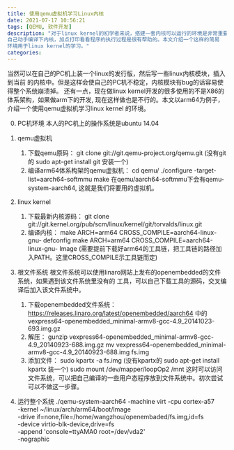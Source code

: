```yaml
---
title: 使用qemu虚拟机学习Linux内核
date: 2021-07-17 10:56:21
tags: [QEMU, 软件开发]
description: "对于linux kernel的初学者来说，搭建一套内核可以运行的环境是非常重要的。看书的同时
自己动手编译下内核，加点打印看看程序的执行过程是很有帮助的。本文介绍一个这样的简易
环境用于linux kernel的学习。"
categories:
---
```


当然可以在自己的PC机上装一个linux的发行版，然后写一些linux内核模块，插入到当前
的内核中。但是这样会使自己的PC机不稳定，内核模块有bug的话容易使得整个系统崩溃掉。
还有一点，现在做linux kernel开发的很多使用的不是X86的体系架构，如果做arm下的开发,
现在这样做也是不行的。本文以arm64为例子，介绍一个使用qemu虚拟机学习linux kernel
的环境。

0. PC机环境
    本人的PC机上的操作系统是ubuntu 14.04

1. qemu虚拟机
    1. 下载qemu原码：
        git clone git://git.qemu-project.org/qemu.git
	(没有git的 sudo apt-get install git 安装一个)
    2. 编译arm64体系构架的qemu虚拟机：
        cd qemu/
	./configure -target-list=aarch64-softmmu
	make
        在qemu/aarch64-softmmu下会有qemu-system-aarch64, 这就是我们将要用的虚拟机。

2. linux kernel
    1. 下载最新内核源码：
        git clone git://git.kernel.org/pub/scm/linux/kernel/git/torvalds/linux.git
    2. 编译内核：
        make ARCH=arm64 CROSS_COMPILE=aarch64-linux-gnu- defconfig
	make ARCH=arm64 CROSS_COMPILE=aarch64-linux-gnu- Image
        (需要提前下载好arm64的工具链，把工具链的路径加入PATH。这里CROSS_COMPILE示工具链而定)

3. 根文件系统
    根文件系统可以使用linaro网站上发布的openembedded的文件系统，如果遇到该文件系统里没有的
    工具，可以自己下载工具的源码，交叉编译后加入该文件系统中。
    1. 下载openembedded文件系统：
        https://releases.linaro.org/latest/openembedded/aarch64
	中的vexpress64-openembedded_minimal-armv8-gcc-4.9_20141023-693.img.gz
    2. 解压：
        gunzip vexpress64-openembedded_minimal-armv8-gcc-4.9_20140923-688.img.gz
	mv vexpress64-openembedded_minimal-armv8-gcc-4.9_20140923-688.img fs.img
    3. 添加文件：
        sudo kpartx -a fs.img
	(没有kpartx的 sudo apt-get install kpartx 装一个)
	sudo mount /dev/mapper/loopOp2 /mnt
	这时可以访问文件系统，可以把自己编译的一些用户态程序放到文件系统中。初次尝试
        可以不做这一步骤。

4. 运行整个系统
    ./qemu-system-aarch64 -machine virt -cpu cortex-a57 \
    -kernel ~/linux/arch/arm64/boot/Image \
    -drive if=none,file=/home/wangzhou/openembaded/fs.img,id=fs \
    -device virtio-blk-device,drive=fs \
    -append 'console=ttyAMA0 root=/dev/vda2' \
    -nographic
